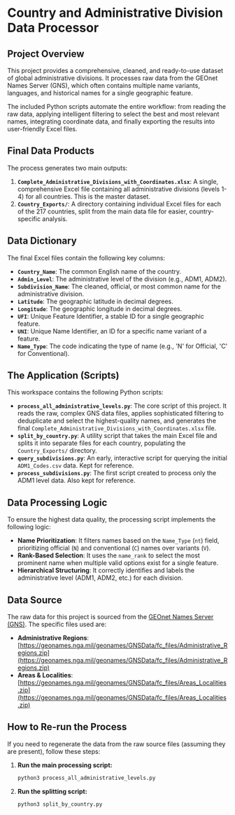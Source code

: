 # Country and Administrative Division Data Processor

## Project Overview

This project provides a comprehensive, cleaned, and ready-to-use dataset of global administrative divisions. It processes raw data from the GEOnet Names Server (GNS), which often contains multiple name variants, languages, and historical names for a single geographic feature.

The included Python scripts automate the entire workflow: from reading the raw data, applying intelligent filtering to select the best and most relevant names, integrating coordinate data, and finally exporting the results into user-friendly Excel files.

## Final Data Products

The process generates two main outputs:

1.  **`Complete_Administrative_Divisions_with_Coordinates.xlsx`**: A single, comprehensive Excel file containing all administrative divisions (levels 1-4) for all countries. This is the master dataset.
2.  **`Country_Exports/`**: A directory containing individual Excel files for each of the 217 countries, split from the main data file for easier, country-specific analysis.

## Data Dictionary

The final Excel files contain the following key columns:

*   **`Country_Name`**: The common English name of the country.
*   **`Admin_Level`**: The administrative level of the division (e.g., ADM1, ADM2).
*   **`Subdivision_Name`**: The cleaned, official, or most common name for the administrative division.
*   **`Latitude`**: The geographic latitude in decimal degrees.
*   **`Longitude`**: The geographic longitude in decimal degrees.
*   **`UFI`**: Unique Feature Identifier, a stable ID for a single geographic feature.
*   **`UNI`**: Unique Name Identifier, an ID for a specific name variant of a feature.
*   **`Name_Type`**: The code indicating the type of name (e.g., 'N' for Official, 'C' for Conventional).

## The Application (Scripts)

This workspace contains the following Python scripts:

*   **`process_all_administrative_levels.py`**: The core script of this project. It reads the raw, complex GNS data files, applies sophisticated filtering to deduplicate and select the highest-quality names, and generates the final `Complete_Administrative_Divisions_with_Coordinates.xlsx` file.
*   **`split_by_country.py`**: A utility script that takes the main Excel file and splits it into separate files for each country, populating the `Country_Exports/` directory.
*   **`query_subdivisions.py`**: An early, interactive script for querying the initial `ADM1_Codes.csv` data. Kept for reference.
*   **`process_subdivisions.py`**: The first script created to process only the ADM1 level data. Also kept for reference.

## Data Processing Logic

To ensure the highest data quality, the processing script implements the following logic:

*   **Name Prioritization**: It filters names based on the `Name_Type` (`nt`) field, prioritizing official (`N`) and conventional (`C`) names over variants (`V`).
*   **Rank-Based Selection**: It uses the `name_rank` to select the most prominent name when multiple valid options exist for a single feature.
*   **Hierarchical Structuring**: It correctly identifies and labels the administrative level (ADM1, ADM2, etc.) for each division.

## Data Source

The raw data for this project is sourced from the [GEOnet Names Server (GNS)](https://geonames.nga.mil/geonames/GNSData/). The specific files used are:

*   **Administrative Regions**: [https://geonames.nga.mil/geonames/GNSData/fc_files/Administrative_Regions.zip](https://geonames.nga.mil/geonames/GNSData/fc_files/Administrative_Regions.zip)
*   **Areas & Localities**: [https://geonames.nga.mil/geonames/GNSData/fc_files/Areas_Localities.zip](https://geonames.nga.mil/geonames/GNSData/fc_files/Areas_Localities.zip)

## How to Re-run the Process

If you need to regenerate the data from the raw source files (assuming they are present), follow these steps:

1.  **Run the main processing script:**
    ```bash
    python3 process_all_administrative_levels.py
    ```
2.  **Run the splitting script:**
    ```bash
    python3 split_by_country.py
    ```